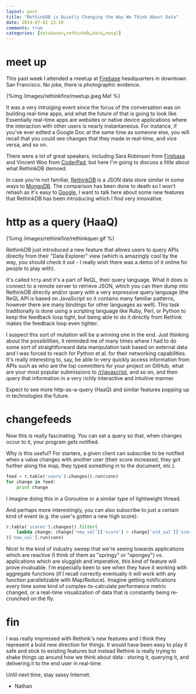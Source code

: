 ```yaml
---
layout: post
title: "RethinkDB is Quietly Changing the Way We Think About Data"
date: 2014-07-01 23:10
comments: true
categories: [databases,rethinkdb,data,nosql]
---
```


# meet up

This past week I attended a meetup at [Firebase](http://firebase.io) headquarters in downtown San Francisco.  No joke, there is photographic evidence.

{%img /images/rethinkfire/meetup.jpeg Me! %}

It was a very intruiging event since the focus of the conversation was on building real-time apps, and what the future of that is going to look like.  Essentially real-time apps are websites or native device applications where the interaction with other users is nearly instantaneous.  For instance, if you've ever edited a Google Doc at the same time as someone else, you will recall that you could see changes that they made in real-time, and vice versa, and so on.

There were a lot of great speakers, including Sara Robinson from [Firebase](http://firebase.io) and Vincent Woo from [CoderPad](http://coderpad.io), but here I'm going to discuss a little about what RethinkDB demoed.

In case you're not familiar, [RethinkDB](http://rethinkdb.com) is a JSON data store similar in some ways to [MongoDB](http://mongodb.com).  The comparison has been done to death so I won't rehash as it's easy to [Google](http://lmgtfy.com/?q=difference+between+rethinkdb+and+mongodb), I want to talk here about some new features that RethinkDB has been introducing which I find very innovative.

# http as a query (HaaQ)

{%img /images/rethinkfire/rethinkquer.gif %}

RethinkDB just introduced a new feature that allows users to query APIs directly from their "Data Explorer" view (which is amazingly cool by the way, you should check it out - I really wish there was a demo of it online for people to play with).

It's called `http` and it's a part of ReQL, their query language.  What it does is connect to a remote server to retrieve JSON, which you can then dump into RethinkDB directly and/or query with a very expressive query language (the ReQL API is based on JavaScript so it contains many familiar patterns, however there are many bindings for other languages as well).  This task traditionally is done using a scripting language like Ruby, Perl, or Python to keep the feedback loop tight, but being able to do it directly from Rethink makes the feedback loop even tighter.

I suspect this sort of mutation will be a winning one in the end.  Just thinking about the possibilities, it reminded me of many times where I had to do some sort of straightforward data manipulation task based on external data and I was forced to reach for Python et al. for their networking capabilities.  It's really interesting to, say, be able to very quickly access information from APIs such as who are the top committers for your project on GitHub, what are your most popular submissions to [/r/javascript](http://reddit.com/r/javascript), and so on, and then query that information in a very richly interactive and intuitive manner.

Expect to see more http-as-a-query (HaaQ) and similar features popping up in technologies the future.

# changefeeds

Now this is really fascinating.  You can set a query so that, when changes occur to it, your program gets notified.

Why is this useful?  For starters, a given client can subscribe to be notified when a value changes with another user (their score increased, they got further along the map, they typed something in to the document, etc.).

```python
feed = r.table('users').changes().run(conn)
for change in feed:
    print change
```

I imagine doing this in a Goroutine or a similar type of lightweight thread.

And perhaps more interestingly, you can also subscribe to just a certain kind of event (e.g. the user's gotten a new high score):

```python
r.table('scores').changes().filter(
    lambda change: change['new_val']['score'] > change['old_val']['score']
)['new_val'].run(conn)
```

Nice!  In the kind of industry sweep that we're seeing towards applications which are reactive (I think of them as "springy" or "spongey") vs. applications which are sluggish and imperative, this kind of feature will prove invaluable.  I'm especially keen to see when they have it working with aggregate functions (if I recall correctly eventually it will work with any function parallelizable with Map/Reduce).  Imagine getting notifications every time some kind of complex-to-calculate performance metric changed, or a real-time visualization of data that is constantly being re-crunched on the fly.

# fin

I was really impressed with Rethink's new features and I think they represent a bold new direction for things.  It would have been easy to play it safe and stick to existing features but instead Rethink is really trying to shake things up around how we think about data : storing it, querying it, and delivering it to the end user in real-time.

Until next time, stay sassy Internet.

- Nathan
